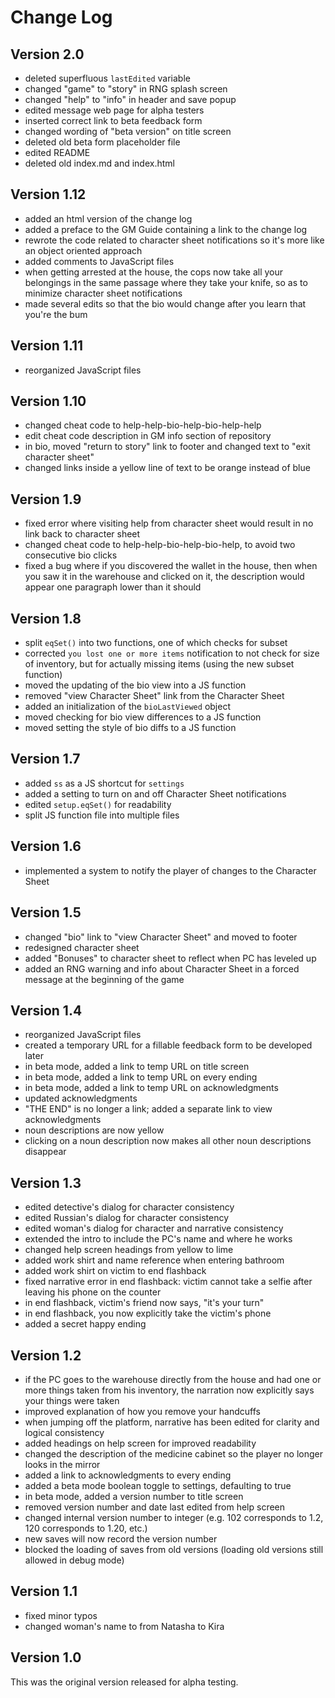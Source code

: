# Change Log

## Version 2.0

* deleted superfluous `lastEdited` variable
* changed "game" to "story" in RNG splash screen
* changed "help" to "info" in header and save popup
* edited message web page for alpha testers
* inserted correct link to beta feedback form
* changed wording of "beta version" on title screen
* deleted old beta form placeholder file
* edited README
* deleted old index.md and index.html

## Version 1.12

* added an html version of the change log
* added a preface to the GM Guide containing a link to the change log
* rewrote the code related to character sheet notifications so it's more like an object oriented approach
* added comments to JavaScript files
* when getting arrested at the house, the cops now take all your belongings in the same passage where they take your knife, so as to minimize character sheet notifications
* made several edits so that the bio would change after you learn that you're the bum

## Version 1.11

* reorganized JavaScript files

## Version 1.10

* changed cheat code to help-help-bio-help-bio-help-help
* edit cheat code description in GM info section of repository
* in bio, moved "return to story" link to footer and changed text to "exit character sheet"
* changed links inside a yellow line of text to be orange instead of blue

## Version 1.9

* fixed error where visiting help from character sheet would result in no link back to character sheet
* changed cheat code to help-help-bio-help-bio-help, to avoid two consecutive bio clicks
* fixed a bug where if you discovered the wallet in the house, then when you saw it in the warehouse and clicked on it, the description would appear one paragraph lower than it should

## Version 1.8

* split `eqSet()` into two functions, one of which checks for subset
* corrected `you lost one or more items` notification to not check for size of inventory, but for actually missing items (using the new subset function)
* moved the updating of the bio view into a JS function
* removed "view Character Sheet" link from the Character Sheet
* added an initialization of the `bioLastViewed` object
* moved checking for bio view differences to a JS function
* moved setting the style of bio diffs to a JS function

## Version 1.7

* added `ss` as a JS shortcut for `settings`
* added a setting to turn on and off Character Sheet notifications
* edited `setup.eqSet()` for readability
* split JS function file into multiple files

## Version 1.6

* implemented a system to notify the player of changes to the Character Sheet

## Version 1.5

* changed "bio" link to "view Character Sheet" and moved to footer
* redesigned character sheet
* added "Bonuses" to character sheet to reflect when PC has leveled up
* added an RNG warning and info about Character Sheet in a forced message at the beginning of the game

## Version 1.4

* reorganized JavaScript files
* created a temporary URL for a fillable feedback form to be developed later
* in beta mode, added a link to temp URL on title screen
* in beta mode, added a link to temp URL on every ending
* in beta mode, added a link to temp URL on acknowledgments
* updated acknowledgments
* "THE END" is no longer a link; added a separate link to view acknowledgments
* noun descriptions are now yellow
* clicking on a noun description now makes all other noun descriptions disappear

## Version 1.3

* edited detective's dialog for character consistency
* edited Russian's dialog for character consistency
* edited woman's dialog for character and narrative consistency
* extended the intro to include the PC's name and where he works
* changed help screen headings from yellow to lime
* added work shirt and name reference when entering bathroom
* added work shirt on victim to end flashback
* fixed narrative error in end flashback: victim cannot take a selfie after leaving his phone on the counter
* in end flashback, victim's friend now says, "it's your turn"
* in end flashback, you now explicitly take the victim's phone
* added a secret happy ending

## Version 1.2

* if the PC goes to the warehouse directly from the house and had one or more things taken from his inventory, the narration now explicitly says your things were taken
* improved explanation of how you remove your handcuffs
* when jumping off the platform, narrative has been edited for clarity and logical consistency
* added headings on help screen for improved readability
* changed the description of the medicine cabinet so the player no longer looks in the mirror
* added a link to acknowledgments to every ending
* added a beta mode boolean toggle to settings, defaulting to true
* in beta mode, added a version number to title screen
* removed version number and date last edited from help screen
* changed internal version number to integer (e.g. 102 corresponds to 1.2, 120 corresponds to 1.20, etc.)
* new saves will now record the version number
* blocked the loading of saves from old versions (loading old versions still allowed in debug mode)

## Version 1.1

* fixed minor typos
* changed woman's name to from Natasha to Kira

## Version 1.0

This was the original version released for alpha testing.
